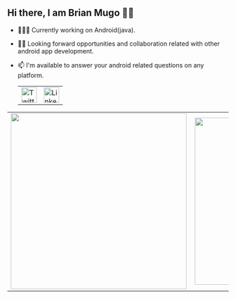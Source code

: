 ## Hi there, I am Brian Mugo 👋🏾

- 👨🏾‍💻 Currently working on Android(java).
- ✌🏾 Looking forward opportunities and collaboration related with other android app development.
- 📫 I'm available to answer your android related questions on any platform.

   <table>
        <tr>
            <td>
                <a href="https://twitter.com/BrianMugo12" title="Redirect to Twitter">
                    <img src="https://user-images.githubusercontent.com/39495725/129161081-4c9425f6-8ea7-4306-94b0-4e24a086403b.png" width="35" alt="Twitter" />
                </a>
            </td>
            <td>
                <a href="https://www.linkedin.com/in/brian-mugo-a47155164/" title="Redirect to Linkedin">
                    <img src="https://user-images.githubusercontent.com/39495725/129161182-746cba75-1819-4dc0-af79-526b8cfa4daf.jpg" width="35" alt="Linkedin" />
                </a>
            </td>
        </tr>
    </table>

<center>
  <table>
  <tr>
      <td><img width="400px" align="left" src="https://github-readme-stats.vercel.app/api?username=brayomugo15&count_private=true&show_icons=true&theme=dark&layout=compact" /></td>
      <td><img width="380px" align="left" src="https://github-readme-stats.vercel.app/api/top-langs/?username=brayomugo15&hide=html&layout=compact&theme=dark" /></td>      
  </tr>   
</table>
</center>
